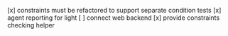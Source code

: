 [x] constraints must be refactored to support separate condition tests
[x] agent reporting for light
[ ] connect web backend
[x] provide constraints checking helper